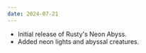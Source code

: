 ```yaml
---
date: 2024-07-21
---
```


- Initial release of Rusty's Neon Abyss.
- Added neon lights and abyssal creatures.
